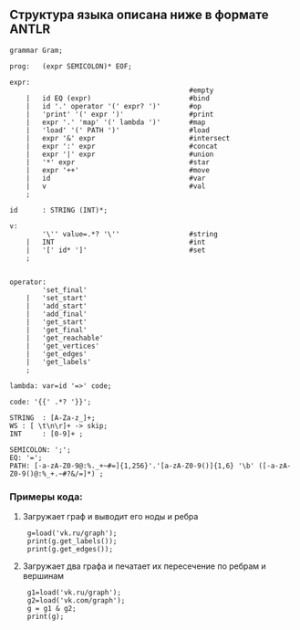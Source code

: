 ## Структура языка описана ниже в формате ANTLR

    grammar Gram;

    prog:   (expr SEMICOLON)* EOF;

    expr:
                                                #empty
        |   id EQ (expr)                        #bind
        |   id '.' operator '(' expr? ')'       #op
        |   'print' '(' expr ')'                #print
        |   expr '.' 'map' '(' lambda ')'       #map
        |   'load' '(' PATH ')'                 #load
        |   expr '&' expr                       #intersect
        |   expr ':' expr                       #concat
        |   expr '|' expr                       #union
        |   '*' expr                            #star
        |   expr '++'                           #move
        |   id                                  #var
        |   v                                   #val
        ;

    id      : STRING (INT)*;

    v:
            '\'' value=.*? '\''                 #string
        |   INT                                 #int
        |   '[' id* ']'                         #set
        ;


    operator:
            'set_final'
        |   'set_start'
        |   'add_start'
        |   'add_final'
        |   'get_start'
        |   'get_final'
        |   'get_reachable'
        |   'get_vertices'
        |   'get_edges'
        |   'get_labels'
        ;

    lambda: var=id '=>' code;

    code: '{{' .*? '}}';

    STRING  : [A-Za-z_]+;
    WS : [ \t\n\r]+ -> skip;
    INT     : [0-9]+ ;

    SEMICOLON: ';';
    EQ: '=';
    PATH: [-a-zA-Z0-9@:%._+~#=]{1,256}'.'[a-zA-Z0-9()]{1,6} '\b' ([-a-zA-Z0-9()@:%_+.~#?&/=]*) ;

### Примеры кода:
1. Загружает граф и выводит его ноды и ребра

        g=load('vk.ru/graph');
        print(g.get_labels());
        print(g.get_edges());
2. Загружает два графа и печатает их пересечение по ребрам и вершинам

        g1=load('vk.ru/graph');
        g2=load('vk.com/graph');
        g = g1 & g2;
        print(g);
